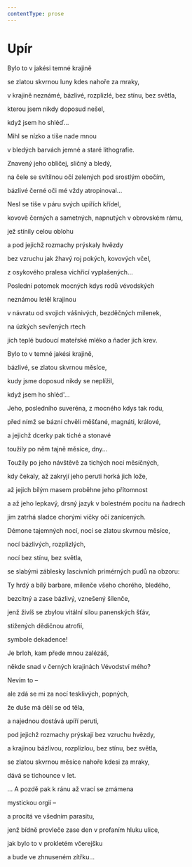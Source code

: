 ```yaml
---
contentType: prose
---
```


# Upír

Bylo to v jakési temné krajině 

se zlatou skvrnou luny kdes nahoře za mraky, 

v krajině neznámé, bázlivé, rozplizlé, bez stínu, bez světla, 

kterou jsem nikdy doposud nešel, 

když jsem ho shléď… 

Mihl se nízko a tiše nade mnou 

v bledých barvách jemné a staré lithografie. 

Znavený jeho obličej, sličný a bledý, 

na čele se svítilnou očí zelených pod srostlým obočím, 

bázlivé černé oči mé vždy atropinoval… 

Nesl se tiše v páru svých upířích křídel, 

kovově černých a sametných, napnutých v obrovském rámu, 

jež stínily celou oblohu 

a pod jejichž rozmachy prýskaly hvězdy 

bez vzruchu jak žhavý roj pokých, kovových včel, 

z osykového pralesa vichřicí vyplašených… 

Poslední potomek mocných kdys rodů vévodských 

neznámou letěl krajinou 

v návratu od svojich vášnivých, bezděčných milenek, 

na úzkých sevřených rtech 

jich teplé budoucí mateřské mléko a ňader jich krev. 

Bylo to v temné jakési krajině, 

bázlivé, se zlatou skvrnou měsíce, 

kudy jsme doposud nikdy se neplížil, 

když jsem ho shléd'… 

Jeho, posledního suveréna, z mocného kdys tak rodu, 

před nímž se bázní chvěli měšťané, magnáti, králové, 

a jejichž dcerky pak tiché a stonavé 

toužily po něm tajně měsíce, dny… 

Toužily po jeho návštěvě za tichých nocí měsíčných, 

kdy čekaly, až zakryjí jeho peruti horká jich lože, 

až jejich bílým masem proběhne jeho přítomnost 

a až jeho lepkavý, drsný jazyk v bolestném pocitu na ňadrech 

jim zatrhá sladce chorými víčky očí zanícených. 

Démone tajemných nocí, nocí se zlatou skvrnou měsíce, 

nocí bázlivých, rozplizlých, 

nocí bez stínu, bez světla, 

se slabými záblesky lascivních primérných pudů na obzoru: 

Ty hrdý a bílý barbare, milenče všeho chorého, bledého, 

bezcitný a zase bázlivý, vznešený šílenče, 

jenž živíš se zbylou vitální silou panenských šťáv, 

stižených dědičnou atrofií, 

symbole dekadence! 

Je brloh, kam přede mnou zalézáš, 

někde snad v černých krajinách Vévodství mého? 

Nevím to – 

ale zdá se mi za nocí tesklivých, popných, 

že duše má dělí se od těla, 

a najednou dostává upíří peruti, 

pod jejichž rozmachy prýskají bez vzruchu hvězdy, 

a krajinou bázlivou, rozplizlou, bez stínu, bez světla, 

se zlatou skvrnou měsíce nahoře kdesi za mraky, 

dává se tichounce v let.

  

… A pozdě pak k ránu až vrací se zmámena 

mystickou orgií – 

a procitá ve všedním parasitu, 

jenž bídně provleče zase den v profaním hluku ulice, 

jak bylo to v prokletém včerejšku 

a bude ve zhnuseném zítřku…
